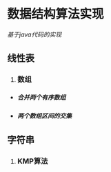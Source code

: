 # 数据结构算法实现
*基于java代码的实现*
## **线性表**
1. ### 数组
* ##### 合并两个有序数组
* ##### 两个数组区间的交集
## **字符串**
1. ### KMP算法